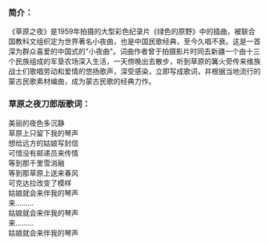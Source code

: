 

### 简介：

《草原之夜》是1959年拍摄的大型彩色纪录片《绿色的原野》中的插曲，被联合国教科文组织定为世界著名小夜曲，也是中国民歌经典，至今久唱不衰。这是一首深为群众喜爱的中国式的"小夜曲"。词曲作者曾于拍摄影片时同去新疆一个由十三个民族组成的军垦农场深入生活，一天傍晚出去散步，听到草原的篝火旁传来维族战士们歌唱劳动和爱情的悠扬歌声，深受感染，立即写成歌词，并根据当地流行的蒙古民歌素材编曲，成为蒙古民歌的经典力作。  

### 草原之夜刀郎版歌词：

美丽的夜色多沉静  
草原上只留下我的琴声  
想给远方的姑娘写封信  
可惜没有邮递员来传情  
等到那千里雪消融  
等到那草原上送来春风  
可克达拉改变了模样  
姑娘就会来伴我的琴声  
来………  
姑娘就会来伴我的琴声  
来………  
姑娘就会来伴我的琴声  

